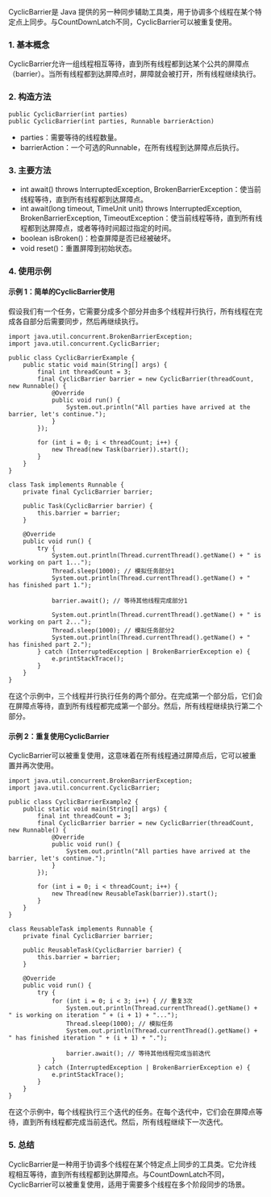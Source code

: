 CyclicBarrier是 Java 提供的另一种同步辅助工具类，用于协调多个线程在某个特定点上同步。与CountDownLatch不同，CyclicBarrier可以被重复使用。
### 1. 基本概念
CyclicBarrier允许一组线程相互等待，直到所有线程都到达某个公共的屏障点（barrier）。当所有线程都到达屏障点时，屏障就会被打开，所有线程继续执行。
### 2. 构造方法
```
public CyclicBarrier(int parties)
public CyclicBarrier(int parties, Runnable barrierAction)
```

- parties：需要等待的线程数量。
- barrierAction：一个可选的Runnable，在所有线程到达屏障点后执行。
### 3. 主要方法

- int await() throws InterruptedException, BrokenBarrierException：使当前线程等待，直到所有线程都到达屏障点。
- int await(long timeout, TimeUnit unit) throws InterruptedException, BrokenBarrierException, TimeoutException：使当前线程等待，直到所有线程都到达屏障点，或者等待时间超过指定的时间。
- boolean isBroken()：检查屏障是否已经被破坏。
- void reset()：重置屏障到初始状态。
### 4. 使用示例
#### 示例 1：简单的CyclicBarrier使用
假设我们有一个任务，它需要分成多个部分并由多个线程并行执行，所有线程在完成各自部分后需要同步，然后再继续执行。
```
import java.util.concurrent.BrokenBarrierException;
import java.util.concurrent.CyclicBarrier;

public class CyclicBarrierExample {
    public static void main(String[] args) {
        final int threadCount = 3;
        final CyclicBarrier barrier = new CyclicBarrier(threadCount, new Runnable() {
            @Override
            public void run() {
                System.out.println("All parties have arrived at the barrier, let's continue.");
            }
        });

        for (int i = 0; i < threadCount; i++) {
            new Thread(new Task(barrier)).start();
        }
    }
}

class Task implements Runnable {
    private final CyclicBarrier barrier;

    public Task(CyclicBarrier barrier) {
        this.barrier = barrier;
    }

    @Override
    public void run() {
        try {
            System.out.println(Thread.currentThread().getName() + " is working on part 1...");
            Thread.sleep(1000); // 模拟任务部分1
            System.out.println(Thread.currentThread().getName() + " has finished part 1.");
            
            barrier.await(); // 等待其他线程完成部分1

            System.out.println(Thread.currentThread().getName() + " is working on part 2...");
            Thread.sleep(1000); // 模拟任务部分2
            System.out.println(Thread.currentThread().getName() + " has finished part 2.");
        } catch (InterruptedException | BrokenBarrierException e) {
            e.printStackTrace();
        }
    }
}
```
在这个示例中，三个线程并行执行任务的两个部分。在完成第一个部分后，它们会在屏障点等待，直到所有线程都完成第一个部分。然后，所有线程继续执行第二个部分。
#### 示例 2：重复使用CyclicBarrier
CyclicBarrier可以被重复使用，这意味着在所有线程通过屏障点后，它可以被重置并再次使用。
```
import java.util.concurrent.BrokenBarrierException;
import java.util.concurrent.CyclicBarrier;

public class CyclicBarrierExample2 {
    public static void main(String[] args) {
        final int threadCount = 3;
        final CyclicBarrier barrier = new CyclicBarrier(threadCount, new Runnable() {
            @Override
            public void run() {
                System.out.println("All parties have arrived at the barrier, let's continue.");
            }
        });

        for (int i = 0; i < threadCount; i++) {
            new Thread(new ReusableTask(barrier)).start();
        }
    }
}

class ReusableTask implements Runnable {
    private final CyclicBarrier barrier;

    public ReusableTask(CyclicBarrier barrier) {
        this.barrier = barrier;
    }

    @Override
    public void run() {
        try {
            for (int i = 0; i < 3; i++) { // 重复3次
                System.out.println(Thread.currentThread().getName() + " is working on iteration " + (i + 1) + "...");
                Thread.sleep(1000); // 模拟任务
                System.out.println(Thread.currentThread().getName() + " has finished iteration " + (i + 1) + ".");
                
                barrier.await(); // 等待其他线程完成当前迭代
            }
        } catch (InterruptedException | BrokenBarrierException e) {
            e.printStackTrace();
        }
    }
}
```
在这个示例中，每个线程执行三个迭代的任务。在每个迭代中，它们会在屏障点等待，直到所有线程都完成当前迭代。然后，所有线程继续下一次迭代。
### 5. 总结
CyclicBarrier是一种用于协调多个线程在某个特定点上同步的工具类。它允许线程相互等待，直到所有线程都到达屏障点。与CountDownLatch不同，CyclicBarrier可以被重复使用，适用于需要多个线程在多个阶段同步的场景。
